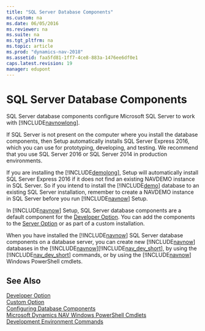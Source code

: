 ```yaml
---
title: "SQL Server Database Components"
ms.custom: na
ms.date: 06/05/2016
ms.reviewer: na
ms.suite: na
ms.tgt_pltfrm: na
ms.topic: article
ms.prod: "dynamics-nav-2018"
ms.assetid: faa5fd81-1ff7-4ce8-883a-1476ee6df0e1
caps.latest.revision: 19
manager: edupont
---
```

# SQL Server Database Components
SQL Server database components configure Microsoft SQL Server to work with [!INCLUDE[navnowlong](includes/navnowlong_md.md)].  
  
 If SQL Server is not present on the computer where you install the database components, then Setup automatically installs SQL Server Express 2016, which you can use for prototyping, developing, and testing. We recommend that you use SQL Server 2016 or SQL Server 2014 in production environments.  
  
 If you are installing the [!INCLUDE[demolong](includes/demolong_md.md)], Setup will automatically install SQL Server Express 2016 if it does not find an existing NAVDEMO instance in SQL Server. So if you intend to install the [!INCLUDE[demo](includes/demo_md.md)] database to an existing SQL Server installation, remember to create a NAVDEMO instance in SQL Server before you run [!INCLUDE[navnow](includes/navnow_md.md)] Setup.  
  
 In [!INCLUDE[navnow](includes/navnow_md.md)] Setup, SQL Server database components are a default component for the [Developer Option](Developer-Option.md). You can add the components to the [Server Option](Server-Option.md) or as part of a custom installation.  
  
 When you have installed the [!INCLUDE[navnow](includes/navnow_md.md)] SQL Server database components on a database server, you can create new [!INCLUDE[navnow](includes/navnow_md.md)] databases in the [!INCLUDE[navnow](includes/navnow_md.md)][!INCLUDE[nav_dev_short](includes/nav_dev_short_md.md)], by using the [!INCLUDE[nav_dev_short](includes/nav_dev_short_md.md)] commands, or by using the [!INCLUDE[navnow](includes/navnow_md.md)] Windows PowerShell cmdlets.  
  
## See Also  
 [Developer Option](Developer-Option.md)   
 [Custom Option](Custom-Option.md)   
 [Configuring Database Components](Configuring-Database-Components.md)   
 [Microsoft Dynamics NAV Windows PowerShell Cmdlets](Microsoft-Dynamics-NAV-Windows-PowerShell-Cmdlets.md)   
 [Development Environment Commands](Development-Environment-Commands.md)